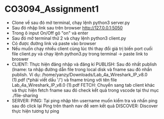 # CO3094_Assignment1
- Clone về sau đó mở terminal, chạy lệnh python3 server.py
- Sau đó nhập link sau trên browser http://127.0.0.1:5050
- Trong ô input On/Off gõ "on" và enter 
- Sau đó mở terminal thứ 2 và chạy lệnh python3 client.py
- Có được đường link và paste vào browser
- Nếu muốn chạy nhiều client cùng lúc thì thay đổi giá trị biến port cuối file client.py và chạy lệnh python3.py trong terminal -> paste link to broswer
- CLIENT:
      Thực hiện đăng nhập và đăng kí
      PUBLISH: Sau đó nhất publish (lname: ta nhập đường dẫn file trong local disk và fname sau đó nhấn publish.
      Ví dụ: /home/yanzy/Downloads/Lab_4a_Wireshark_IP_v8.0 (1).pdf (*phải viết dấu '/') và fname trùng với tên file Lab_4a_Wireshark_IP_v8.0 (1).pdf
      FETCH: Chuyển sang tab client khác và thực hiện fetch fname sau đó check kết quả trong vscode  tại thư mục ./file-sharing
- SERVER:
      PING: Tại ping nhập tên username muốn kiểm tra và nhấn ping sau đó click lại Ping trên thanh nav để xem kết quả
      DISCOVER: Discover thực hiện tương tự ping


